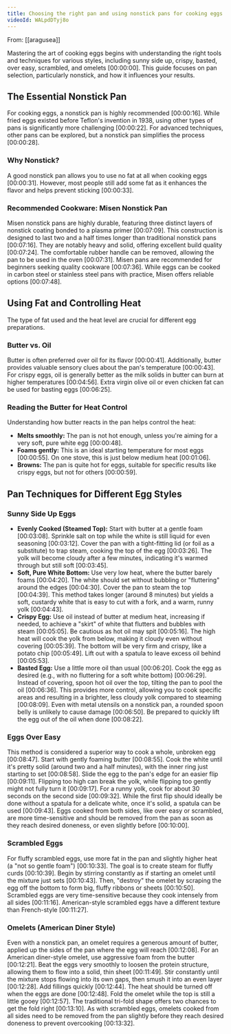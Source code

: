 ```yaml
---
title: Choosing the right pan and using nonstick pans for cooking eggs
videoId: WALpdDTyj8o
---
```


From: [[aragusea]] <br/> 

Mastering the art of cooking eggs begins with understanding the right tools and techniques for various styles, including sunny side up, crispy, basted, over easy, scrambled, and omelets <a class="yt-timestamp" data-t="00:00:00">[00:00:00]</a>. This guide focuses on pan selection, particularly nonstick, and how it influences your results.

## The Essential Nonstick Pan

For cooking eggs, a nonstick pan is highly recommended <a class="yt-timestamp" data-t="00:00:16">[00:00:16]</a>. While fried eggs existed before Teflon's invention in 1938, using other types of pans is significantly more challenging <a class="yt-timestamp" data-t="00:00:22">[00:00:22]</a>. For advanced techniques, other pans can be explored, but a nonstick pan simplifies the process <a class="yt-timestamp" data-t="00:00:28">[00:00:28]</a>.

### Why Nonstick?

A good nonstick pan allows you to use no fat at all when cooking eggs <a class="yt-timestamp" data-t="00:00:31">[00:00:31]</a>. However, most people still add some fat as it enhances the flavor and helps prevent sticking <a class="yt-timestamp" data-t="00:00:33">[00:00:33]</a>.

### Recommended Cookware: Misen Nonstick Pan

Misen nonstick pans are highly durable, featuring three distinct layers of nonstick coating bonded to a plasma primer <a class="yt-timestamp" data-t="00:07:09">[00:07:09]</a>. This construction is designed to last two and a half times longer than traditional nonstick pans <a class="yt-timestamp" data-t="00:07:16">[00:07:16]</a>. They are notably heavy and solid, offering excellent build quality <a class="yt-timestamp" data-t="00:07:24">[00:07:24]</a>. The comfortable rubber handle can be removed, allowing the pan to be used in the oven <a class="yt-timestamp" data-t="00:07:31">[00:07:31]</a>. Misen pans are recommended for beginners seeking quality cookware <a class="yt-timestamp" data-t="00:07:36">[00:07:36]</a>. While eggs can be cooked in carbon steel or stainless steel pans with practice, Misen offers reliable options <a class="yt-timestamp" data-t="00:07:48">[00:07:48]</a>.

## Using Fat and Controlling Heat

The type of fat used and the heat level are crucial for different egg preparations.

### Butter vs. Oil

Butter is often preferred over oil for its flavor <a class="yt-timestamp" data-t="00:00:41">[00:00:41]</a>. Additionally, butter provides valuable sensory clues about the pan's temperature <a class="yt-timestamp" data-t="00:00:43">[00:00:43]</a>. For crispy eggs, oil is generally better as the milk solids in butter can burn at higher temperatures <a class="yt-timestamp" data-t="00:04:56">[00:04:56]</a>. Extra virgin olive oil or even chicken fat can be used for basting eggs <a class="yt-timestamp" data-t="00:06:25">[00:06:25]</a>.

### Reading the Butter for Heat Control

Understanding how butter reacts in the pan helps control the heat:
*   **Melts smoothly:** The pan is not hot enough, unless you're aiming for a very soft, pure white egg <a class="yt-timestamp" data-t="00:00:48">[00:00:48]</a>.
*   **Foams gently:** This is an ideal starting temperature for most eggs <a class="yt-timestamp" data-t="00:00:55">[00:00:55]</a>. On one stove, this is just below medium heat <a class="yt-timestamp" data-t="00:01:06">[00:01:06]</a>.
*   **Browns:** The pan is quite hot for eggs, suitable for specific results like crispy eggs, but not for others <a class="yt-timestamp" data-t="00:00:59">[00:00:59]</a>.

## Pan Techniques for Different Egg Styles

### Sunny Side Up Eggs

*   **Evenly Cooked (Steamed Top):** Start with butter at a gentle foam <a class="yt-timestamp" data-t="00:03:08">[00:03:08]</a>. Sprinkle salt on top while the white is still liquid for even seasoning <a class="yt-timestamp" data-t="00:03:12">[00:03:12]</a>. Cover the pan with a tight-fitting lid (or foil as a substitute) to trap steam, cooking the top of the egg <a class="yt-timestamp" data-t="00:03:26">[00:03:26]</a>. The yolk will become cloudy after a few minutes, indicating it's warmed through but still soft <a class="yt-timestamp" data-t="00:03:45">[00:03:45]</a>.
*   **Soft, Pure White Bottom:** Use very low heat, where the butter barely foams <a class="yt-timestamp" data-t="00:04:20">[00:04:20]</a>. The white should set without bubbling or "fluttering" around the edges <a class="yt-timestamp" data-t="00:04:30">[00:04:30]</a>. Cover the pan to steam the top <a class="yt-timestamp" data-t="00:04:39">[00:04:39]</a>. This method takes longer (around 8 minutes) but yields a soft, custardy white that is easy to cut with a fork, and a warm, runny yolk <a class="yt-timestamp" data-t="00:04:43">[00:04:43]</a>.
*   **Crispy Egg:** Use oil instead of butter at medium heat, increasing if needed, to achieve a "skirt" of white that flutters and bubbles with steam <a class="yt-timestamp" data-t="00:05:05">[00:05:05]</a>. Be cautious as hot oil may spit <a class="yt-timestamp" data-t="00:05:16">[00:05:16]</a>. The high heat will cook the yolk from below, making it cloudy even without covering <a class="yt-timestamp" data-t="00:05:39">[00:05:39]</a>. The bottom will be very firm and crispy, like a potato chip <a class="yt-timestamp" data-t="00:05:49">[00:05:49]</a>. Lift out with a spatula to leave excess oil behind <a class="yt-timestamp" data-t="00:05:53">[00:05:53]</a>.
*   **Basted Egg:** Use a little more oil than usual <a class="yt-timestamp" data-t="00:06:20">[00:06:20]</a>. Cook the egg as desired (e.g., with no fluttering for a soft white bottom) <a class="yt-timestamp" data-t="00:06:29">[00:06:29]</a>. Instead of covering, spoon hot oil over the top, tilting the pan to pool the oil <a class="yt-timestamp" data-t="00:06:36">[00:06:36]</a>. This provides more control, allowing you to cook specific areas and resulting in a brighter, less cloudy yolk compared to steaming <a class="yt-timestamp" data-t="00:08:09">[00:08:09]</a>. Even with metal utensils on a nonstick pan, a rounded spoon belly is unlikely to cause damage <a class="yt-timestamp" data-t="00:06:50">[00:06:50]</a>. Be prepared to quickly lift the egg out of the oil when done <a class="yt-timestamp" data-t="00:08:22">[00:08:22]</a>.

### Eggs Over Easy

This method is considered a superior way to cook a whole, unbroken egg <a class="yt-timestamp" data-t="00:08:47">[00:08:47]</a>. Start with gently foaming butter <a class="yt-timestamp" data-t="00:08:55">[00:08:55]</a>. Cook the white until it's pretty solid (around two and a half minutes), with the inner ring just starting to set <a class="yt-timestamp" data-t="00:08:58">[00:08:58]</a>. Slide the egg to the pan's edge for an easier flip <a class="yt-timestamp" data-t="00:09:11">[00:09:11]</a>. Flipping too high can break the yolk, while flipping too gently might not fully turn it <a class="yt-timestamp" data-t="00:09:17">[00:09:17]</a>. For a runny yolk, cook for about 30 seconds on the second side <a class="yt-timestamp" data-t="00:09:32">[00:09:32]</a>. While the first flip should ideally be done without a spatula for a delicate white, once it's solid, a spatula can be used <a class="yt-timestamp" data-t="00:09:43">[00:09:43]</a>. Eggs cooked from both sides, like over easy or scrambled, are more time-sensitive and should be removed from the pan as soon as they reach desired doneness, or even slightly before <a class="yt-timestamp" data-t="00:10:00">[00:10:00]</a>.

### Scrambled Eggs

For fluffy scrambled eggs, use more fat in the pan and slightly higher heat (a "not so gentle foam") <a class="yt-timestamp" data-t="00:10:33">[00:10:33]</a>. The goal is to create steam for fluffy curds <a class="yt-timestamp" data-t="00:10:39">[00:10:39]</a>. Begin by stirring constantly as if starting an omelet until the mixture just sets <a class="yt-timestamp" data-t="00:10:43">[00:10:43]</a>. Then, "destroy" the omelet by scraping the egg off the bottom to form big, fluffy ribbons or sheets <a class="yt-timestamp" data-t="00:10:50">[00:10:50]</a>. Scrambled eggs are very time-sensitive because they cook intensely from all sides <a class="yt-timestamp" data-t="00:11:16">[00:11:16]</a>. American-style scrambled eggs have a different texture than French-style <a class="yt-timestamp" data-t="00:11:27">[00:11:27]</a>.

### Omelets (American Diner Style)

Even with a nonstick pan, an omelet requires a generous amount of butter, applied up the sides of the pan where the egg will reach <a class="yt-timestamp" data-t="00:12:08">[00:12:08]</a>. For an American diner-style omelet, use aggressive foam from the butter <a class="yt-timestamp" data-t="00:12:21">[00:12:21]</a>. Beat the eggs very smoothly to loosen the protein structure, allowing them to flow into a solid, thin sheet <a class="yt-timestamp" data-t="00:11:49">[00:11:49]</a>. Stir constantly until the mixture stops flowing into its own gaps, then smush it into an even layer <a class="yt-timestamp" data-t="00:12:28">[00:12:28]</a>. Add fillings quickly <a class="yt-timestamp" data-t="00:12:44">[00:12:44]</a>. The heat should be turned off when the eggs are done <a class="yt-timestamp" data-t="00:12:48">[00:12:48]</a>. Fold the omelet while the top is still a little gooey <a class="yt-timestamp" data-t="00:12:57">[00:12:57]</a>. The traditional tri-fold shape offers two chances to get the fold right <a class="yt-timestamp" data-t="00:13:10">[00:13:10]</a>. As with scrambled eggs, omelets cooked from all sides need to be removed from the pan slightly before they reach desired doneness to prevent overcooking <a class="yt-timestamp" data-t="00:13:32">[00:13:32]</a>.